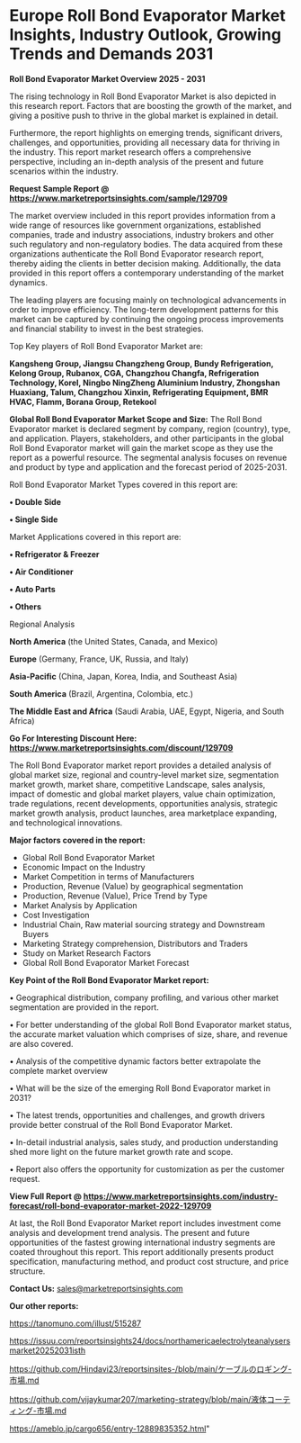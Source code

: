 # Europe Roll Bond Evaporator Market Insights, Industry Outlook, Growing Trends and Demands 2031

<Strong> Roll Bond Evaporator Market Overview 2025 - 2031</strong>

The rising technology in Roll Bond Evaporator Market is also depicted in this research report. Factors that are boosting the growth of the market, and giving a positive push to thrive in the global market is explained in detail.

Furthermore, the report highlights on emerging trends, significant drivers, challenges, and opportunities, providing all necessary data for thriving in the industry. This report market research offers a comprehensive perspective, including an in-depth analysis of the present and future scenarios within the industry.

<strong>Request Sample Report @ <a href=https://www.marketreportsinsights.com/sample/129709>https://www.marketreportsinsights.com/sample/129709</a></strong>

The market overview included in this report provides information from a wide range of resources like government organizations, established companies, trade and industry associations, industry brokers and other such regulatory and non-regulatory bodies. The data acquired from these organizations authenticate the Roll Bond Evaporator research report, thereby aiding the clients in better decision making. Additionally, the data provided in this report offers a contemporary understanding of the market dynamics.

The leading players are focusing mainly on technological advancements in order to improve efficiency. The long-term development patterns for this market can be captured by continuing the ongoing process improvements and financial stability to invest in the best strategies.

Top Key players of Roll Bond Evaporator Market are:

<strong>Kangsheng Group, Jiangsu Changzheng Group, Bundy Refrigeration, Kelong Group, Rubanox, CGA, Changzhou Changfa, Refrigeration Technology, Korel, Ningbo NingZheng Aluminium Industry, Zhongshan Huaxiang, Talum, Changzhou Xinxin, Refrigerating Equipment, BMR HVAC, Flamm, Borana Group, Retekool</strong>

<strong><b>Global Roll Bond Evaporator Market Scope and Size:</b></strong>
The Roll Bond Evaporator market is declared segment by company, region (country), type, and application. Players, stakeholders, and other participants in the global Roll Bond Evaporator market will gain the market scope as they use the report as a powerful resource. The segmental analysis focuses on revenue and product by type and application and the forecast period of 2025-2031.

Roll Bond Evaporator Market Types covered in this report are:

<strong>• Double Side

• Single Side</strong>

Market Applications covered in this report are:

<strong>• Refrigerator & Freezer

• Air Conditioner

• Auto Parts

• Others</strong> 

Regional Analysis

<strong>North America</strong> (the United States, Canada, and Mexico)

<strong>Europe</strong> (Germany, France, UK, Russia, and Italy)

<strong>Asia-Pacific</strong> (China, Japan, Korea, India, and Southeast Asia)

<strong>South America</strong> (Brazil, Argentina, Colombia, etc.)

<strong>The Middle East and Africa</strong> (Saudi Arabia, UAE, Egypt, Nigeria, and South Africa)

<strong>Go For Interesting Discount Here: <a href=https://www.marketreportsinsights.com/discount/129709>https://www.marketreportsinsights.com/discount/129709</a></strong>

The Roll Bond Evaporator market report provides a detailed analysis of global market size, regional and country-level market size, segmentation market growth, market share, competitive Landscape, sales analysis, impact of domestic and global market players, value chain optimization, trade regulations, recent developments, opportunities analysis, strategic market growth analysis, product launches, area marketplace expanding, and technological innovations.

<strong><b>Major factors covered in the report:</b></strong>
<ul>
  <li>Global Roll Bond Evaporator Market </li>
  <li>Economic Impact on the Industry</li>
  <li>Market Competition in terms of Manufacturers</li>
  <li>Production, Revenue (Value) by geographical segmentation</li>
  <li>Production, Revenue (Value), Price Trend by Type</li>
  <li>Market Analysis by Application</li>
  <li>Cost Investigation</li>
  <li>Industrial Chain, Raw material sourcing strategy and Downstream Buyers</li>
  <li>Marketing Strategy comprehension, Distributors and Traders</li>
  <li>Study on Market Research Factors</li>
  <li>Global Roll Bond Evaporator Market Forecast</li>
</ul>

<strong><b>Key Point of the Roll Bond Evaporator Market report:</b></strong>

• Geographical distribution, company profiling, and various other market segmentation are provided in the report.

• For better understanding of the global Roll Bond Evaporator market status, the accurate market valuation which comprises of size, share, and revenue are also covered.

• Analysis of the competitive dynamic factors better extrapolate the complete market overview

• What will be the size of the emerging Roll Bond Evaporator market in 2031?

• The latest trends, opportunities and challenges, and growth drivers provide better construal of the Roll Bond Evaporator Market.

• In-detail industrial analysis, sales study, and production understanding shed more light on the future market growth rate and scope.

• Report also offers the opportunity for customization as per the customer request.

<strong><b>View Full Report @ <a href=https://www.marketreportsinsights.com/industry-forecast/roll-bond-evaporator-market-2022-129709>https://www.marketreportsinsights.com/industry-forecast/roll-bond-evaporator-market-2022-129709</a></b></strong>


At last, the Roll Bond Evaporator Market report includes investment come analysis and development trend analysis. The present and future opportunities of the fastest growing international industry segments are coated throughout this report. This report additionally presents product specification, manufacturing method, and product cost structure, and price structure.

<strong>Contact Us:</strong>
sales@marketreportsinsights.com

<strong>Our other reports:</strong>

<a href=https://tanomuno.com/illust/515287>https://tanomuno.com/illust/515287</a>

<a href=https://issuu.com/reportsinsights24/docs/northamericaelectrolyteanalysersmarket20252031isth>https://issuu.com/reportsinsights24/docs/northamericaelectrolyteanalysersmarket20252031isth</a>

<a href=https://github.com/Hindavi23/reportsinsites-/blob/main/ケーブルのロギング-市場.md>https://github.com/Hindavi23/reportsinsites-/blob/main/ケーブルのロギング-市場.md</a>

<a href=https://github.com/vijaykumar207/marketing-strategy/blob/main/液体コーティング-市場.md>https://github.com/vijaykumar207/marketing-strategy/blob/main/液体コーティング-市場.md</a>

<a href=https://ameblo.jp/cargo656/entry-12889835352.html>https://ameblo.jp/cargo656/entry-12889835352.html</a>"
